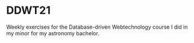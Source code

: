 # DDWT21
Weekly exercises for the Database-driven Webtechnology course I did in my minor for my astronomy bachelor.
